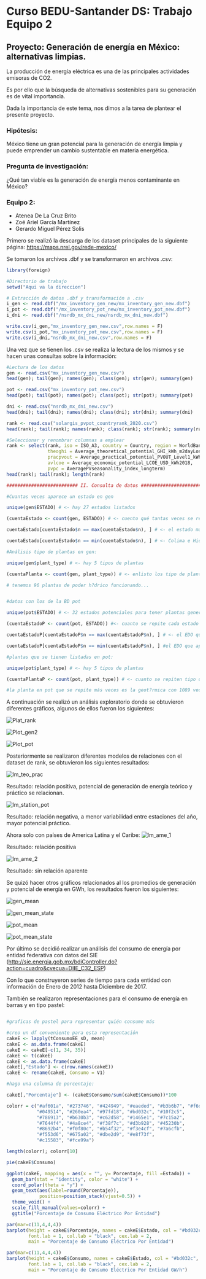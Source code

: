# Curso BEDU-Santander DS: Trabajo Equipo 2

## Proyecto: Generación de energía en México: alternativas limpias.

La producción de energía eléctrica es una de las principales actividades emisoras de CO2.

Es por ello que la búsqueda de alternativas sostenibles para su generación es de vital importancia.

Dada la importancia de este tema, nos dimos a la tarea de plantear el presente proyecto.

### Hipótesis: 
México tiene un gran potencial para la generación de energía limpia y puede emprender un cambio sustentable en materia energética.

### Pregunta de investigación:
¿Qué tan viable es la generación de energía menos contaminante en México?

### Equipo 2: 
- Atenea De La Cruz Brito
- Zoé Ariel García Martínez 
- Gerardo Miguel Pérez Solis 


Primero se realizó la descarga de los dataset principales de la siguiente página: https://maps.nrel.gov/rede-mexico/

Se tomaron los archivos .dbf y se transformaron en archivos .csv:

```r
library(foreign)

#Directorio de trabajo
setwd("Aqui va la direccion")

# Extracción de datos .dbf y transformación a .csv
i_gen <- read.dbf("/mx_inventory_gen_new/mx_inventory_gen_new.dbf")
i_pot <- read.dbf("/mx_inventory_pot_new/mx_inventory_pot_new.dbf")
i_dni <- read.dbf("/nsrdb_mx_dni_new/nsrdb_mx_dni_new.dbf")

write.csv(i_gen,"mx_inventory_gen_new.csv",row.names = F)
write.csv(i_pot,"mx_inventory_pot_new.csv",row.names = F)
write.csv(i_dni,"nsrdb_mx_dni_new.csv",row.names = F)
```

Una vez que se tienen los .csv  se realiza la lectura de los mismos y se hacen unas consultas sobre la información: 

```r
#Lectura de los datos 
gen <- read.csv("mx_inventory_gen_new.csv")
head(gen); tail(gen); names(gen); class(gen); str(gen); summary(gen)

pot <- read.csv("mx_inventory_pot_new.csv")
head(pot); tail(pot); names(pot); class(pot); str(pot); summary(pot)

dni <- read.csv("nsrdb_mx_dni_new.csv")
head(dni); tail(dni); names(dni); class(dni); str(dni); summary(dni)

rank <- read.csv("solargis_pvpot_countryrank_2020.csv")
head(rank); tail(rank); names(rank); class(rank); str(rank); summary(rank)

#Seleccionar y renombrar columnas a emplear
rank <- select(rank, iso = ISO_A3, country = Country, region = WorldBankRegion,
               theoghi = Average_theoretical_potential_GHI_kWh_m2dayLongterm,
               pracpvout = Average_practical_potential_PVOUT_Level1_kWh_kWdayLongterm,
               avlcoe = Average_economic_potential_LCOE_USD_kWh2018,
               pvpc = AveragePVseasonality_index_longterm)
head(rank); tail(rank); length(rank)

########################## II. Consulta de datos ########################################

#Cuantas veces aparece un estado en gen

unique(gen$ESTADO) # <- hay 27 estados listados

(cuentaEstado <- count(gen, ESTADO)) # <- cuento qué tantas veces se repite un estado

cuentaEstado[cuentaEstado$n == max(cuentaEstado$n), ] # <- el estado más repetido es Veracruz

cuentaEstado[cuentaEstado$n == min(cuentaEstado$n), ] # <- Colima e Hidalgo los que menos aparecen

#Análisis tipo de plantas en gen: 

unique(gen$plant_type) # <- hay 5 tipos de plantas

(cuentaPlanta <- count(gen, plant_type)) # <- enlisto los tipo de plantas

# tenemos 96 plantas de poder h?drico funcionando...


#datos con los de la BD pot

unique(pot$ESTADO) # <- 32 estados potenciales para tener plantas generadoras

(cuentaEstadoP <- count(pot, ESTADO)) #<- cuanto se repite cada estado

cuentaEstadoP[cuentaEstadoP$n == max(cuentaEstadoP$n), ] # <- el EDO que aparece m?s veces es jal?sco

cuentaEstadoP[cuentaEstadoP$n == min(cuentaEstadoP$n), ] #el EDO que aparece menos es Tlaxcala

#plantas que se tienen listadas en pot: 

unique(pot$plant_type) # <- hay 5 tipos de plantas

(cuentaPlantaP <- count(pot, plant_type)) # <- cuanto se repiten tipo de plantas

#la planta en pot que se repite más veces es la geot?rmica con 1089 veces.
```

A continuación se realizó un análisis exploratorio donde se obtuvieron diferentes gráficos, algunos de ellos fueron los siguientes:

![Plat_rank](https://github.com/AteneaCB/Equipo2/blob/main/graphs/plat_rank.png "Plat_rank")

![Plot_gen2](https://github.com/AteneaCB/Equipo2/blob/main/graphs/plot_gen2.png "Plot_gen2")

![Plot_pot](https://github.com/AteneaCB/Equipo2/blob/main/graphs/plot_pot.png "Plot_pot")

Posteriormente se realizaron diferentes modelos de relaciones con el dataset de rank, se obtuvieron los siguientes resultados:

![lm_teo_prac](https://github.com/AteneaCB/Equipo2/blob/main/graphs/gen_teo_prac.png "lm_teo_prac")

Resultado: relación positiva, potencial de generación de energía teórico y práctico se relacionan.

![lm_station_pot](https://github.com/AteneaCB/Equipo2/blob/main/graphs/stations_pot.png "lm_station_pot")

Resultado: relación negativa, a menor variabilidad entre estaciones del año, mayor potencial práctico.

Ahora solo con países de America Latina y el Caribe:
![lm_ame_1](https://github.com/AteneaCB/Equipo2/blob/main/graphs/lm_teo_prac_ame.png "lm_ame_1")

Resultado: relación positiva

![lm_ame_2](https://github.com/AteneaCB/Equipo2/blob/main/graphs/lm_stations_pot_ame.png "lm_ame_2")

Resultado: sin relación aparente

Se quizó hacer otros gráficos relacionados al los promedios de generación y potencial de energía en GWh, los resultados fueron los siguientes:

![gen_mean](https://github.com/AteneaCB/Equipo2/blob/main/graphs/generacion_promedio.png "gen_mean")

![gen_mean_state](https://github.com/AteneaCB/Equipo2/blob/main/graphs/generacion_promedio_estado.png "gen_mean_state")

![pot_mean](https://github.com/AteneaCB/Equipo2/blob/main/graphs/pot_promedio.png "pot_mean")

![pot_mean_state](https://github.com/AteneaCB/Equipo2/blob/main/graphs/pot_promedio_edo.png "pot_mean_state")

Por último se decidió realizar un análisis del consumo de energía por entidad federativa con datos del SIE  (http://sie.energia.gob.mx/bdiController.do?action=cuadro&cvecua=DIIE_C32_ESP)

Con lo que construyeron series de tiempo para cada entidad con información de Enero de 2012 hasta Diciembre de 2017.


También se realizaron representaciones para el consumo de energía en barras y en tipo pastel: 

```R

#graficas de pastel para representar quién consume más

#creo un df conveniente para esta representación
cakeE <- lapply(tConsumoEE_sD, mean)
cakeE <- as.data.frame(cakeE)
cakeE <- cakeE[-c(1, 34, 35)]
cakeE <- t(cakeE)
cakeE <- as.data.frame(cakeE)
cakeE[,"Estado"] <- c(row.names(cakeE))
cakeE <- rename(cakeE, Consumo = V1)

#hago una columna de porcentaje: 

cakeE[,"Porcentaje"] <- (cakeE$Consumo/sum(cakeE$Consumo))*100

colorr = c("#af601a", "#273746", "#424949", "#eaeded", "#b3b6b7", "#f6ddcc",
           "#049514", "#260ea4", "#97fd18", "#bd032c", "#10f2c5",
           "#786913", "#b630b3", "#c62d58", "#1465e1", "#7c15a2", 
           "#7644f4", "#4a8ce4", "#f38f7c", "#d3b928", "#45230b",
           "#8692b4", "#f0f80c", "#b54f32", "#f3e4cf", "#7a6cfb",
           "#f553d6", "#675a02", "#dbe2d9", "#e8f73f",
           "#c15583", "#fce99a")

length(colorr); colorr[10]

pie(cakeE$Consumo)

ggplot(cakeE, mapping = aes(x = "", y= Porcentaje, fill =Estado)) +
  geom_bar(stat = "identity", color = "white") + 
  coord_polar(theta = "y") + 
  geom_text(aes(label=round(Porcentaje)),
            position=position_stack(vjust=0.5)) + 
  theme_void() +
  scale_fill_manual(values=colorr) + 
  ggtitle("Porcentaje de Consumo Eléctrico Por Entidad")

par(mar=c(11,4,4,4))
barplot(height = cakeE$Porcentaje, names = cakeE$Estado, col = "#bd032c", horiz = F, las=2,
        font.lab = 1, col.lab = "black", cex.lab = 2,
        main = "Porcentaje de Consumo Eléctrico Por Entidad") 

par(mar=c(11,4,4,4))
barplot(height = cakeE$Consumo, names = cakeE$Estado, col = "#bd032c", horiz = F, las=2,
        font.lab = 1, col.lab = "black", cex.lab = 2,
        main = "Porcentaje de Consumo Eléctrico Por Entidad GW/h") 
```

